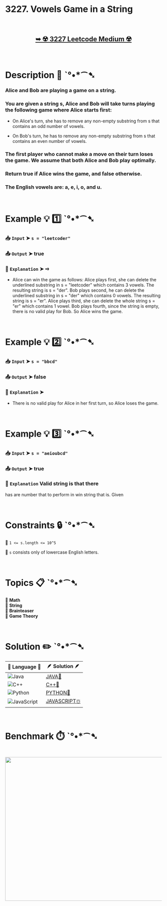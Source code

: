 # 3227. Vowels Game in a String

</br>

<h2 align="center"> 

<a href="https://leetcode.com/problems/vowels-game-in-a-string/description/?envType=daily-question&envId=2025-09-12"><strong>➥ ☢️ 3227 Leetcode Medium ☢️ </strong></a>
</h2>

</br>

# Description 📜 ˋ°•*⁀➷

### Alice and Bob are playing a game on a string.

### You are given a string s, Alice and Bob will take turns playing the following game where Alice starts first:

- On Alice's turn, she has to remove any non-empty substring from s that contains an odd number of vowels.

- On Bob's turn, he has to remove any non-empty substring from s that contains an even number of vowels.

### The first player who cannot make a move on their turn loses the game. We assume that both Alice and Bob play optimally.

### Return true if Alice wins the game, and false otherwise.

### The English vowels are: a, e, i, o, and u.

</br>

# Example 💡 1️⃣ ˋ°•*⁀➷

  ### 📥 `Input`  ➤ `s = "leetcoder"`

  ### 📤 `Output`  ➤ true

  ### 🔦 `Explanation`  ➤ ➺

  - Alice can win the game as follows: Alice plays first, she can delete the underlined substring in s = "leetcoder" which contains 3 vowels. The resulting string is s = "der". Bob plays second, he can delete the underlined substring in s = "der" which contains 0 vowels. The resulting string is s = "er". Alice plays third, she can delete the whole string s = "er" which contains 1 vowel. Bob plays fourth, since the string is empty, there is no valid play for Bob. So Alice wins the game.

</br>

# Example 💡 2️⃣ ˋ°•*⁀➷

  ### 📥 `Input` ➤ `s = "bbcd"`

  ### 📤 `Output`  ➤ false

  ### 🔦 `Explanation` ➤

  - There is no valid play for Alice in her first turn, so Alice loses the game.

</br>

# Example 💡 3️⃣ ˋ°•*⁀➷

  ### 📥 `Input` ➤ `s = "aeioubcd"`

  ### 📤 `Output`  ➤ true

  ### 🔦 `Explanation`  Valid string is that there

has are number that to perform in win string that is. Given

</br>

# Constraints 🔒 ˋ°•*⁀➷

🔹 `1 <= s.length <= 10^5` </br>

🔹 `s` consists only of lowercase English letters. </br>

</br>

# Topics 📋 ˋ°•*⁀➷

🔸 **Math** </br>
🔸 **String** </br>
🔸 **Brainteaser** </br>
🔸 **Game Theory** </br>

</br>

# Solution ✏️ ˋ°•*⁀➷

| 📒 Language 📒  | 🪶 Solution 🪶 |
| ------------- | ------------- |
|  ![Java](https://img.shields.io/badge/java-%23ED8B00.svg?style=for-the-badge&logo=openjdk&logoColor=white)  | [JAVA🍁](https://github.com/Prakhar-002/LEETCODE/blob/main/%F0%9F%8D%84%20Daily%20Challenge%202025%20%F0%9F%8D%B3/%F0%9F%94%AC%20Examine%20Thoroughly%20%F0%9F%A7%AC/09%20Sep%20%F0%9F%8E%83/12%20-%2009%20-%202025%20---%203227.%20Vowels%20Game%20in%20a%20String%20%E2%98%83%EF%B8%8F%20%F0%9F%8D%81%20%F0%9F%8D%B0%20%F0%9F%8E%B2/%F0%9F%8D%81JAVA%20-%203227.%20Vowels%20Game%20in%20a%20String.java) |
|  ![C++](https://img.shields.io/badge/c++-%2300599C.svg?style=for-the-badge&logo=c%2B%2B&logoColor=white)  | [C++🎲](https://github.com/Prakhar-002/LEETCODE/blob/main/%F0%9F%8D%84%20Daily%20Challenge%202025%20%F0%9F%8D%B3/%F0%9F%94%AC%20Examine%20Thoroughly%20%F0%9F%A7%AC/09%20Sep%20%F0%9F%8E%83/12%20-%2009%20-%202025%20---%203227.%20Vowels%20Game%20in%20a%20String%20%E2%98%83%EF%B8%8F%20%F0%9F%8D%81%20%F0%9F%8D%B0%20%F0%9F%8E%B2/%F0%9F%8E%B2CPP%20-%203227.%20Vowels%20Game%20in%20a%20String.cpp)  |
|  ![Python](https://img.shields.io/badge/python-3670A0?style=for-the-badge&logo=python&logoColor=ffdd54)    | [PYTHON🍰](https://github.com/Prakhar-002/LEETCODE/blob/main/%F0%9F%8D%84%20Daily%20Challenge%202025%20%F0%9F%8D%B3/%F0%9F%94%AC%20Examine%20Thoroughly%20%F0%9F%A7%AC/09%20Sep%20%F0%9F%8E%83/12%20-%2009%20-%202025%20---%203227.%20Vowels%20Game%20in%20a%20String%20%E2%98%83%EF%B8%8F%20%F0%9F%8D%81%20%F0%9F%8D%B0%20%F0%9F%8E%B2/%F0%9F%8D%B0PYTHON%20-%203227.%20Vowels%20Game%20in%20a%20String.py) |
| ![JavaScript](https://img.shields.io/badge/javascript-%23323330.svg?style=for-the-badge&logo=javascript&logoColor=%23F7DF1E)   | [JAVASCRIPT☃️](https://github.com/Prakhar-002/LEETCODE/blob/main/%F0%9F%8D%84%20Daily%20Challenge%202025%20%F0%9F%8D%B3/%F0%9F%94%AC%20Examine%20Thoroughly%20%F0%9F%A7%AC/09%20Sep%20%F0%9F%8E%83/12%20-%2009%20-%202025%20---%203227.%20Vowels%20Game%20in%20a%20String%20%E2%98%83%EF%B8%8F%20%F0%9F%8D%81%20%F0%9F%8D%B0%20%F0%9F%8E%B2/%E2%98%83%EF%B8%8FJAVASCRIPT%20-%203227.%20Vowels%20Game%20in%20a%20String.js) |

</br>

# Benchmark ⏱️ ˋ°•*⁀➷

<h1  align="center" >

<img src ="https://github.com/user-attachments/assets/9e561114-065b-4241-aa6a-94048f01678a" width = "700px" height="462px" />

</h1>
